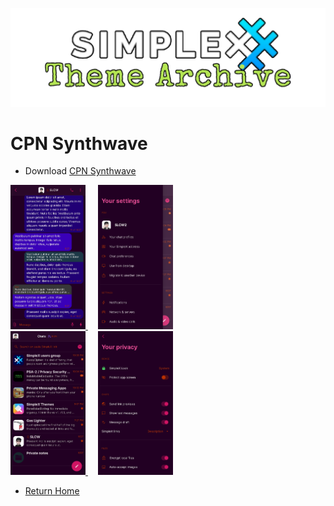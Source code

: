 ![SxC Theme Archive Banner](../resources/SxC_themeBanner.png)

# CPN Synthwave

* Download [CPN Synthwave](../themes/SxC_CPN_synthwave.theme)

<a href="../screenshots/SxC_CPN_synthwave01.jpg" target="_blank">
	<img src="../screenshots/SxC_CPN_synthwave01.jpg" width="120">
</a>&nbsp;&nbsp;&nbsp;
<a href="../screenshots/SxC_CPN_synthwave02.jpg" target="_blank">
	<img src="../screenshots/SxC_CPN_synthwave02.jpg" width="120">
</a>
<br>
<a href="../screenshots/SxC_CPN_synthwave03.jpg" target="_blank">
	<img src="../screenshots/SxC_CPN_synthwave03.jpg" width="120">
</a>&nbsp;&nbsp;&nbsp;
<a href="../screenshots/SxC_CPN_synthwave04.jpg" target="_blank">
	<img src="../screenshots/SxC_CPN_synthwave04.jpg" width="120">
</a>

* [Return Home](../)